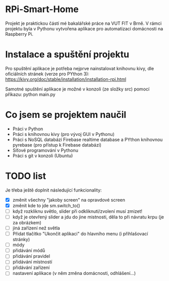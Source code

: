 # RPi-Smart-Home
Projekt je praktickou částí mé bakalářské práce na VUT FIT v Brně.
V rámci projektu byla v Pythonu vytvořena aplikace pro automatizaci domácnosti na Raspberry Pi.

# Instalace a spuštění projektu
Pro spuštění aplikace je potřeba nejprve nainstalovat knihovnu kivy, dle oficiálních stránek (verze pro PYthon 3):  
https://kivy.org/doc/stable/installation/installation-rpi.html

Samotné spuštění aplikace je možné v konzoli (ze složky src) pomocí příkazu:
python main.py


# Co jsem se projektem naučil
- Práci v Python
- Práci s knihovnou kivy (pro vývoj GUI v Pythonu)
- Práci s NoSQL databází Firebase realtime database a PYthon knihovnou pyrebase (pro přístup k Firebase databázi)
- Síťové programování v Pythonu
- Práci s git v konzoli (Ubuntu)

# TODO list
Je třeba ještě doplnit následující funkcionality:
- [x] změnit všechny "jakoby screen" na opravdové screen  
- [x] změnit kde to jde sm.switch_to()  
- [ ] když rozkliknu světlo, slider při odkliknutí/zvolení musí zmizet!  
- [ ] když je otevřený slider a jdu do jine mistnosti, děla to při návratu krpu (je za obrázkem)  
- [ ] jiná zařízení než světla  
- [ ] Přidat tlačítko "Ukončit aplikaci" do hlavního menu (i přihlašovací stránky) 
- [ ] módy  
- [ ] přidávání módů  
- [ ] přidávání pravidel  
- [ ] přidávání místností  
- [ ] přidávání zařízení  
- [ ] nastavení aplikace (v něm změna domácnosti, odhlášení...)  
